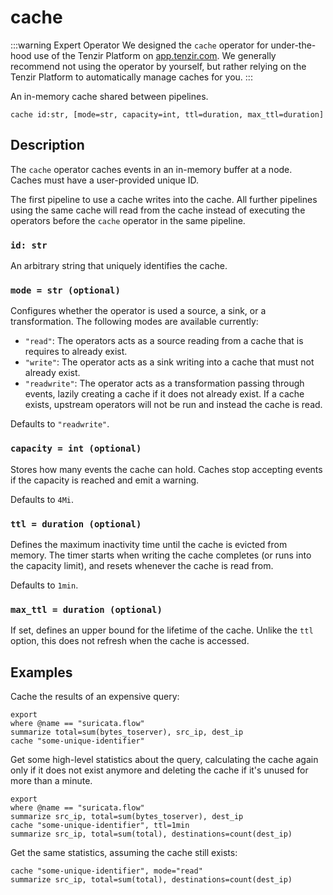 # cache

:::warning Expert Operator
We designed the `cache` operator for under-the-hood use of the Tenzir Platform
on [app.tenzir.com](https://app.tenzir.com). We generally recommend not using
the operator by yourself, but rather relying on the Tenzir Platform to
automatically manage caches for you.
:::

An in-memory cache shared between pipelines.

```tql
cache id:str, [mode=str, capacity=int, ttl=duration, max_ttl=duration]
```

## Description

The `cache` operator caches events in an in-memory buffer at a node. Caches must
have a user-provided unique ID.

The first pipeline to use a cache writes into the cache. All further pipelines
using the same cache will read from the cache instead of executing the operators
before the `cache` operator in the same pipeline.

### `id: str`

An arbitrary string that uniquely identifies the cache.

### `mode = str (optional)`

Configures whether the operator is used a source, a sink, or a transformation.
The following modes are available currently:

- `"read"`: The operators acts as a source reading from a cache that is requires
  to already exist.
- `"write"`: The operator acts as a sink writing into a cache that must not
  already exist.
- `"readwrite"`: The operator acts as a transformation passing through events,
  lazily creating a cache if it does not already exist. If a cache exists,
  upstream operators will not be run and instead the cache is read.

Defaults to `"readwrite"`.

### `capacity = int (optional)`

Stores how many events the cache can hold. Caches stop accepting events if the
capacity is reached and emit a warning.

Defaults to `4Mi`.

### `ttl = duration (optional)`

Defines the maximum inactivity time until the cache is evicted from memory. The
timer starts when writing the cache completes (or runs into the capacity limit),
and resets whenever the cache is read from.

Defaults to `1min`.

### `max_ttl = duration (optional)`

If set, defines an upper bound for the lifetime of the cache. Unlike the `ttl`
option, this does not refresh when the cache is accessed.

## Examples

Cache the results of an expensive query:

```tql
export
where @name == "suricata.flow"
summarize total=sum(bytes_toserver), src_ip, dest_ip
cache "some-unique-identifier"
```

Get some high-level statistics about the query, calculating the cache again only
if it does not exist anymore and deleting the cache if it's unused for more than
a minute.

```tql
export
where @name == "suricata.flow"
summarize src_ip, total=sum(bytes_toserver), dest_ip
cache "some-unique-identifier", ttl=1min
summarize src_ip, total=sum(total), destinations=count(dest_ip)
```

Get the same statistics, assuming the cache still exists:

```tql
cache "some-unique-identifier", mode="read"
summarize src_ip, total=sum(total), destinations=count(dest_ip)
```
